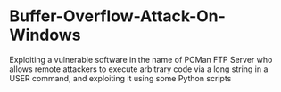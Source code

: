 # Buffer-Overflow-Attack-On-Windows
Exploiting a vulnerable software in the name of PCMan FTP Server who allows remote attackers to execute arbitrary code via a long string in a USER command, and exploiting it using some Python scripts 

